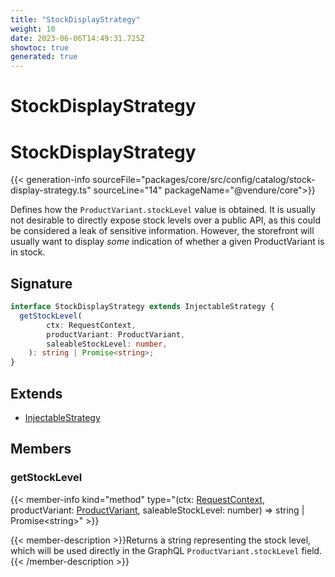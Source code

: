 ```yaml
---
title: "StockDisplayStrategy"
weight: 10
date: 2023-06-06T14:49:31.725Z
showtoc: true
generated: true
---
```

<!-- This file was generated from the Vendure source. Do not modify. Instead, re-run the "docs:build" script -->

# StockDisplayStrategy
<div class="symbol">


# StockDisplayStrategy

{{< generation-info sourceFile="packages/core/src/config/catalog/stock-display-strategy.ts" sourceLine="14" packageName="@vendure/core">}}

Defines how the `ProductVariant.stockLevel` value is obtained. It is usually not desirable
to directly expose stock levels over a public API, as this could be considered a leak of
sensitive information. However, the storefront will usually want to display _some_ indication
of whether a given ProductVariant is in stock.

## Signature

```TypeScript
interface StockDisplayStrategy extends InjectableStrategy {
  getStockLevel(
        ctx: RequestContext,
        productVariant: ProductVariant,
        saleableStockLevel: number,
    ): string | Promise<string>;
}
```
## Extends

 * <a href='/typescript-api/common/injectable-strategy#injectablestrategy'>InjectableStrategy</a>


## Members

### getStockLevel

{{< member-info kind="method" type="(ctx: <a href='/typescript-api/request/request-context#requestcontext'>RequestContext</a>, productVariant: <a href='/typescript-api/entities/product-variant#productvariant'>ProductVariant</a>, saleableStockLevel: number) => string | Promise&#60;string&#62;"  >}}

{{< member-description >}}Returns a string representing the stock level, which will be used directly
in the GraphQL `ProductVariant.stockLevel` field.{{< /member-description >}}


</div>
